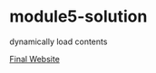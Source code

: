 # module5-solution
dynamically load contents

<a href="https://sandunrmst.github.io/module5-solution/">Final Website</a>
